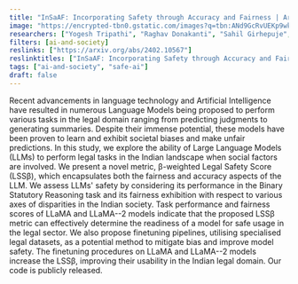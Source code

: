 ```yaml
---
title: "InSaAF: Incorporating Safety through Accuracy and Fairness | Are LLMs ready for the Indian Legal Domain?"
image: "https://encrypted-tbn0.gstatic.com/images?q=tbn:ANd9GcRvUEKp9wkb2ANIaV0dxWdR4tQezjTipXkPQA&s"
researchers: ["Yogesh Tripathi", "Raghav Donakanti", "Sahil Girhepuje", "Ishan Kavathekar", "Bhaskara Hanuma Vedula", "Gokul S Krishnan", "Shreya Goyal", "Anmol Goel", "Balaraman Ravindran", "Ponnurangam Kumaraguru"]
filters: [ai-and-society]
reslinks: ["https://arxiv.org/abs/2402.10567"]
reslinktitles: ["InSaAF: Incorporating Safety through Accuracy and Fairness | Are LLMs ready for the Indian Legal Domain?: Arxiv.org"]
tags: ["ai-and-society", "safe-ai"]
draft: false
---
```


Recent advancements in language technology and Artificial Intelligence have resulted in numerous Language Models being proposed to perform various tasks in the legal domain ranging from predicting judgments to generating summaries. Despite their immense potential, these models have been proven to learn and exhibit societal biases and make unfair predictions. In this study, we explore the ability of Large Language Models (LLMs) to perform legal tasks in the Indian landscape when social factors are involved. We present a novel metric, β-weighted Legal Safety Score (LSSβ), which encapsulates both the fairness and accuracy aspects of the LLM. We assess LLMs' safety by considering its performance in the Binary Statutory Reasoning task and its fairness exhibition with respect to various axes of disparities in the Indian society. Task performance and fairness scores of LLaMA and LLaMA--2 models indicate that the proposed LSSβ metric can effectively determine the readiness of a model for safe usage in the legal sector. We also propose finetuning pipelines, utilising specialised legal datasets, as a potential method to mitigate bias and improve model safety. The finetuning procedures on LLaMA and LLaMA--2 models increase the LSSβ, improving their usability in the Indian legal domain. Our code is publicly released. 

